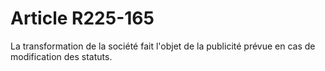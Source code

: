 # Article R225-165

La transformation de la société fait l'objet de la publicité prévue en cas de modification des statuts.